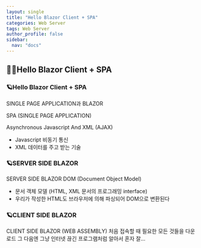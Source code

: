 ```yaml
---
layout: single
title: "Hello Blazor Client + SPA"
categories: Web Server
tags: Web Server
author_profile: false
sidebar:
  nav: "docs"
---
```




## 🙇‍♀️Hello Blazor Client + SPA



### 🪐Hello Blazor Client + SPA

SINGLE PAGE APPLICATION과 BLAZOR

SPA (SINGLE PAGE APPLICATION)

Asynchronous Javascript And XML (AJAX)
- Javascript 비동기 통신
- XML 데이터를 주고 받는 기술



### 🪐SERVER SIDE BLAZOR


SERVER SIDE BLAZOR
DOM (Document Object Model)
- 문서 객체 모델 (HTML, XML 문서의 프로그래밍 interface)
- 우리가 작성한 HTML도 브라우저에 의해 파싱되어 DOM으로 변환된다



### 🪐CLIENT SIDE BLAZOR


CLIENT SIDE BLAZOR
(WEB ASSEMBLY)
처음 접속할 때 필요한 모든 것들을 다운로드
그 다음엔 그냥 인터넷 끊긴 프로그램처럼 알아서 혼자 잘...
